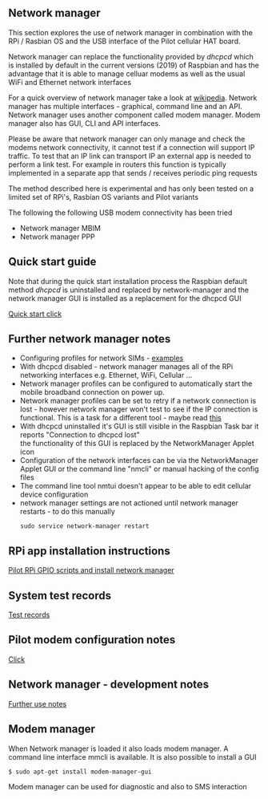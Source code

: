 ## Network manager

This section explores the use of network manager in combination with the RPi / Rasbian
 OS and the USB interface of the Pilot cellular HAT board.

Network manager can replace the functionality provided by *dhcpcd* which is installed
 by default in the current versions (2019) of Raspbian and has the advantage that it
 is able to manage celluar modems as well as the usual WiFi and Ethernet network interfaces

For a quick overview of network manager take a look at [wikipedia](https://en.wikipedia.org/wiki/NetworkManager).
 Network manager has multiple interfaces - graphical, command line and an API.
 Network manager uses another component called modem manager. Modem manager also has
 GUI, CLI and API interfaces. 

Please be aware that network manager can only manage and check the modems network connectivity, it
 cannot test if a connection will support IP traffic. To test that an IP link can transport IP an 
 external app is needed  to perform a link test.
 For example in routers this function is typically implemented in a separate 
 app that sends / receives periodic ping requests 

The method described here is experimental and has only been tested on a limited set of RPi's,
 Rasbian OS variants and Pilot variants 


The following the following USB modem connectivity has been tried
* Network manager MBIM
* Network manager PPP


## Quick start guide

Note that during the quick start installation process the Raspbian default 
 method *dhcpcd* is uninstalled and replaced by network-manager and the network manager GUI
 is installed as a replacement for the dhcpcd GUI

[Quick start click](./Quickstart.md)

## Further network manager notes
* Configuring profiles for network SIMs - [examples](./simUse_info.md) 
* With dhcpcd disabled - network manager manages all of the RPi networking interfaces
 e.g. Ethernet, WiFi, Cellular ...
* Network manager profiles can be configured to automatically start the 
mobile broadband connection on power up.   
* Network manager profiles can be set to retry if a network connection is lost - however network manager 
won't test to see if the IP connection is functional. This is a task for a different tool - maybe read 
[this](./checkIp/README.md)
* With dhcpcd uninstalled it's GUI is still visible in the Raspbian Task bar
it reports "Connection to dhcpcd lost"   
the functionality of this GUI is replaced by the NetworkManager Applet icon  
* Configuration of the network interfaces can be via the NetworkManager Applet GUI or the command 
line "nmcli" or 
manual hacking of the config files  
* The command line tool nmtui doesn't appear to be able to edit cellular device configuration
* network manager settings are not actioned until network manager restarts - to do this manually
  ```
  sudo service network-manager restart
  ```

## RPi app installation instructions
[Pilot RPi GPIO scripts and install network manager](./instructions_howToInstall_gpioAndNetworkManager.md)  


## System test records
[Test records](test_configurationRecords.md)  


##  Pilot modem configuration notes
[Click](./instructions_modemConfiguration.md)



## Network manager - development notes
[Further use notes](./instructions_networkManager.md#connection-start)  

## Modem manager
When Network manager is loaded it also loads modem manager.
 A command line interface mmcli is available. It is also possible to install 
 a GUI

```
$ sudo apt-get install modem-manager-gui
```

Modem manager can be used for diagnostic and also to SMS interaction

